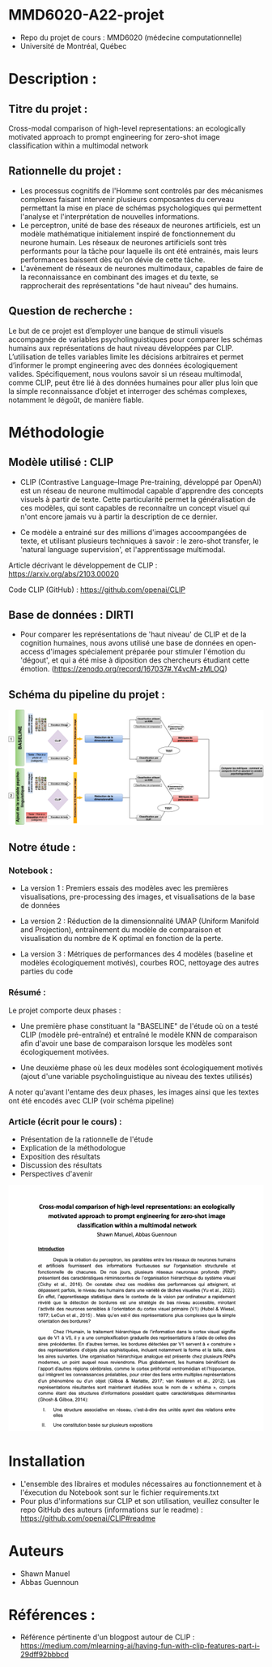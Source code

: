 # MMD6020-A22-projet
- Repo du projet de cours : MMD6020 (médecine computationnelle)
- Université de Montréal, Québec 

# Description : 

## Titre du projet : 

Cross-modal comparison of high-level representations: an ecologically motivated approach to prompt engineering for zero-shot image classification within a multimodal network

## Rationnelle du projet : 

- Les processus cognitifs de l'Homme sont controlés par des mécanismes complexes faisant intervenir plusieurs composantes du cerveau permettant la mise en place de schémas psychologiques qui permettent l'analyse et l'interprétation de nouvelles informations.
- Le perceptron, unité de base des réseaux de neurones artificiels, est un modèle mathématique initialement inspiré de fonctionnement du neurone humain. Les réseaux de neurones artificiels sont très performants pour la tâche pour laquelle ils ont été entrainés, mais leurs performances baissent dès qu'on dévie de cette tâche. 
- L'avènement de réseaux de neurones multimodaux, capables de faire de la reconnaissance en combinant des images et du texte, se rapprocherait des représentations "de haut niveau" des humains.  

## Question de recherche : 

Le but de ce projet est d’employer une banque de stimuli visuels accompagnée de variables psycholinguistiques pour comparer les schémas humains aux représentations de haut niveau développées par CLIP. L’utilisation de telles variables limite les décisions arbitraires et permet d’informer le prompt engineering avec des données écologiquement valides. Spécifiquement, nous voulons savoir si un réseau multimodal, comme CLIP, peut être lié à des données humaines pour aller plus loin que la simple reconnaissance d’objet et interroger des schémas complexes, notamment le dégoût, de manière fiable. 


# Méthodologie 

## Modèle utilisé : CLIP 

- CLIP (Contrastive Language–Image Pre-training, développé par OpenAI) est un réseau de neurone multimodal capable d'apprendre des concepts visuels à partir de texte. Cette particularité permet la généralisation de ces modèles, qui sont capables de reconnaitre un concept visuel qui n'ont encore jamais vu à partir la description de ce dernier. 

- Ce modèle a entrainé sur des millions d'images accoompangées de texte, et utilisant plusieurs techniques à savoir : le zero-shot transfer, le 'natural language supervision', et l'apprentissage multimodal.

Article décrivant le développement de CLIP : https://arxiv.org/abs/2103.00020

Code CLIP (GitHub) : https://github.com/openai/CLIP

## Base de données : DIRTI

- Pour comparer les représentations de 'haut niveau' de CLIP et de la cognition humaines, nous avons utilisé une base de données en open-access d'images spécialement préparée pour stimuler l'émotion du 'dégout', et qui a été mise à diposition des chercheurs étudiant cette émotion. (https://zenodo.org/record/167037#.Y4vcM-zMLOQ)

## Schéma du pipeline du projet : 

![méthode](https://github.com/AbbasGuennoun/MMD6020-A22-projet/blob/main/Figures/Methods.png)

## Notre étude : 

### Notebook : 

- La version 1 : Premiers essais des modèles avec les premières visualisations, pre-processing des images, et visualisations de la base de données

- La version 2 : Réduction de la dimensionnalité UMAP (Uniform Manifold and Projection), entraînement du modèle de comparaison et visualisation du nombre de K optimal en fonction de la perte. 

- La version 3 : Métriques de performances des 4 modèles (baseline et modèles écologiquement motivés), courbes ROC, nettoyage des autres parties du code

### Résumé : 

Le projet comporte deux phases : 

- Une première phase constituant la "BASELINE" de l'étude où on a testé CLIP (modèle pré-entraîné) et entraîné le modèle KNN de comparaison afin d'avoir une base de comparaison lorsque les modèles sont écologiquement motivées. 

- Une deuxième phase où les deux modèles sont écologiquement motivés (ajout d'une variable psycholinguistique au niveau des textes utilisés)

A noter qu'avant l'entame des deux phases, les images ainsi que les textes ont été encodés avec CLIP (voir schéma pipeline)

### Article (écrit pour le cours) : 

- Présentation de la rationnelle de l'étude 
- Explication de la méthodologue 
- Exposition des résultats 
- Discussion des résultats 
- Perspectives d'avenir

![méthode](https://github.com/AbbasGuennoun/MMD6020-A22-projet/blob/main/Figures/Article.png)

# Installation

- L'ensemble des libraires et modules nécessaires au fonctionnement et à l'éxecution du Notebook sont sur le fichier requirements.txt 
- Pour plus d'informations sur CLIP et son utilisation, veuillez consulter le repo GitHub des auteurs (informations sur le readme) : https://github.com/openai/CLIP#readme

# Auteurs 

- Shawn Manuel
- Abbas Guennoun

# Références : 

- Référence pértinente d'un blogpost autour de CLIP : https://medium.com/mlearning-ai/having-fun-with-clip-features-part-i-29dff92bbbcd



